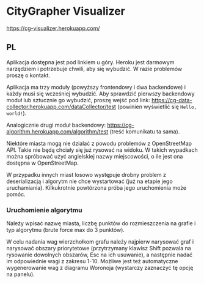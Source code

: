 # CityGrapher Visualizer

https://cg-visualizer.herokuapp.com/

## PL

Aplikacja dostępna jest pod linkiem u góry. Heroku jest darmowym narzędziem i potrzebuje chwili, aby się wybudzić. W razie problemów proszę o kontakt.

Aplikacja ma trzy moduły (powyższy frontendowy i dwa backendowe) i każdy musi się wcześniej wybudzić. Aby sprawdzić pierwszy backendowy moduł lub sztucznie go wybudzić, proszę wejść pod link:
https://cg-data-collector.herokuapp.com/dataCollector/test (powinien wyświetlić się `Hello, world!`).

Analogicznie drugi moduł backendowy:
https://cg-algorithm.herokuapp.com/algorithm/test (treść komunikatu ta sama).

Niektóre miasta mogą nie dzialać z powodu problemów z OpenStreetMap API. Takie nie będą chciały się już rysować na widoku. W takich wypadkach można spróbować użyć angielskiej nazwy miejscowości, o ile jest ona dostępna w OpenStreetMap.

W przypadku innych miast losowo występuje drobny problem z deserializacją i algorytm nie chce wystartować (już na etapie jego uruchamiania). Kilkukrotnie powtórzona próba jego uruchomienia może pomóc.

### Uruchomienie algorytmu

Należy wpisać nazwę miasta, liczbę punktów do rozmieszczenia na grafie i typ algorytmu (brute force max do 3 punktów).

W celu nadania wag wierzchołkom grafu należy najpierw narysować graf i narysować obszary priorytetowe (przytrzymany klawisz Shift pozwala na rysowanie dowolnych obszarów, Esc na ich usuwanie), a następnie nadać im odpowiednie wagi z zakresu 1-10. Możliwe jest też automatyczne wygenerowanie wag z diagramu Woronoja (wystarczy zaznaczyć tę opcję na panelu).
